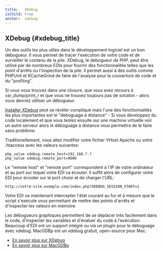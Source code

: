 ```yaml
---
title:   XDebug
isChild: true
anchor:  xdebug
---
```


## XDebug {#xdebug_title}

Un des outils les plus utiles dans le développement logiciel est un bon débogueur. Il vous permet de tracer l'exécution 
de votre code et de surveiller le contenu de la pile. XDebug, le debogueur de PHP, peut être utilisé par de nombreux 
EDIs pour fournir des fonctionnalités telles que les point d'arrêts ou l'inspection de la pile. Il permet aussi à des outils comme 
PHPUnit et KCacheGrind de faire de l'analyse pour la couverture de code et du "profiling".

Si vous vous trouvez dans une closure, que vous avez recours à var_dump/print_r et que vous ne trouvez toujours pas de 
solution - alors vous devriez utiliser un débogueur.

[Installer XDebug][xdebug-install] peut se révéler compliqué mais l'une des fonctionnalités les plus importantes est 
le "deboguage à distance" - Si vous développez du code localement et que vous testez ensuite sur une machine virtuelle 
voir un autre serveur alors le déboguage à distance vous permettra de le faire sans problème.

Traditionellement, vous allez modifier votre fichier VHost Apache ou votre .htaccess avec les valeurs suivantes:

    php_value xdebug.remote_host=192.168.?.?
    php_value xdebug.remote_port=9000

Le "remote host" et "remote port" correspondent à l'IP de votre ordinateur et au port sur lequel votre EDI va écouter. 
Il suffit alors de configurer votre EDI pour écouter sur le port choisi et de charger l'URL:

    http://votre-site.exemple.com/index.php?XDEBUG_SESSION_START=1

Votre EDI va maintenant intercepter l'état courant au fur et à mesure que le script s'exécute vous permettant de mettre 
des points d'arrêts et d'inspecter les valeurs en mémoire.

Les débogueurs graphiques permettent de se déplacer très facilement dans le code, d'inspecter les variables et 
d'évaluer du code à l'exécution.
Beaucoup d'EDI ont un support intégré ou via un plugin pour le déboguage avec xdebug. MacGDBp est un xdebug gratuit, 
open-source pour Mac.

 * [En savoir plus sur XDebug][xdebug-docs]
 * [En savoir plus sur MacGDBp][macgdbp-install]

[xdebug-docs]: http://xdebug.org/docs/
[xdebug-install]: http://xdebug.org/docs/install
[macgdbp-install]: http://www.bluestatic.org/software/macgdbp/
